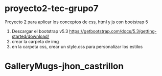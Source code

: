 # proyecto2-tec-grupo7
Proyecto 2 para aplicar los conceptos de css, html y js con bootstrap 5
1. Descargar el bootstrap v5.3 https://getbootstrap.com/docs/5.3/getting-started/download/
2. crear la carpeta de img
3. en la carpeta css, crear un style.css para personalizar los estilos
# GalleryMugs-jhon_castrillon
